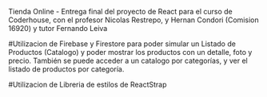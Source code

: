 Tienda Online - Entrega final del proyecto de React para el curso de Coderhouse, 
con el profesor Nicolas Restrepo, y Hernan Condori (Comision 16920) y tutor Fernando Leiva


#Utilizacion de Firebase y Firestore para poder simular un Listado de Productos (Catalogo) y poder mostrar los productos con un detalle, foto y precio. 
También se puede acceder a un catalogo por categorías, y ver el listado de productos por categoría. 

#Utilizacion de Libreria de estilos de ReactStrap